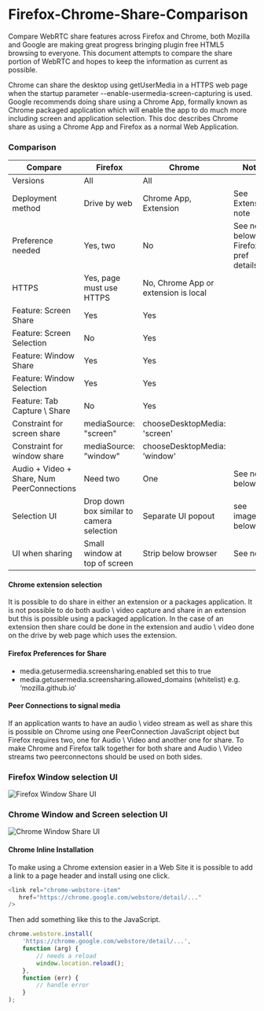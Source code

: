 Firefox-Chrome-Share-Comparison
===============================

Compare WebRTC share features across Firefox and Chrome, both Mozilla and Google are making great progress bringing plugin free HTML5 browsing to everyone.  This document attempts to compare the share portion of WebRTC and hopes to keep the information as current as possible.

Chrome can share the desktop using getUserMedia in a HTTPS web page when the startup parameter --enable-usermedia-screen-capturing is used. Google recommends doing share using a Chrome App, formally known as Chrome packaged application which will enable the app to do much more including screen and application selection.  This doc describes Chrome share as using a Chrome App and Firefox as a normal Web Application.

### Comparison

| Compare        | Firefox           | Chrome | Note |
| ------------- |-------------|-------------|-------------|
| Versions | All | All |  |
| Deployment method | Drive by web | Chrome App, Extension | See Extension note |
| Preference needed | Yes, two | No | See note below for Firefox pref details |
| HTTPS | Yes, page must use HTTPS | No, Chrome App or extension is local |  |
| Feature: Screen Share | Yes | Yes |  |
| Feature: Screen Selection | No | Yes |  |
| Feature: Window Share | Yes  | Yes |  |
| Feature: Window Selection | Yes  | Yes |  |
| Feature: Tab Capture \ Share | No  | Yes |  |
| Constraint for screen share | mediaSource: "screen" | chooseDesktopMedia: 'screen' | |
| Constraint for window share | mediaSource: ”window" | chooseDesktopMedia: ’window' | |
| Audio + Video + Share, Num PeerConnections  | Need two  | One  | See note below |
| Selection UI | Drop down box similar to camera selection | Separate UI popout  | see images below |
| UI when sharing | Small window at top of screen  | Strip below browser  | See note |


#### Chrome extension selection
It is possible to do share in either an extension or a packages application. It is not possible to do both audio \ video capture and share in an extension but this is possible using a packaged application. In the case of an extension then share could be done in the extension and audio \ video done on the drive by web page which uses the extension.


####  Firefox Preferences for Share

- media.getusermedia.screensharing.enabled                       set this to true
- media.getusermedia.screensharing.allowed_domains (whitelist)   e.g. ‘mozilla.github.io’


####  Peer Connections to signal media

If an application wants to have an audio \ video stream as well as share this is possible on Chrome using one PeerConnection JavaScript object but Firefox requires two, one for Audio \ Video and another one for share.  To make Chrome and Firefox talk together for both share and Audio \ Video streams two peerconnectons should be used on both sides.


### Firefox Window selection UI
![Firefox Window Share UI](https://github.com/emannion/Firefox-Chrome-Share-Comparison/blob/master/firefox_window_share_ui.png "Firefox Window Share UI")


### Chrome Window and Screen selection UI
![Chrome Window Share UI](https://github.com/emannion/Firefox-Chrome-Share-Comparison/blob/master/chrome_window_share_ui.png "Chrome Window Share UI")

#### Chrome Inline Installation

To make using a Chrome extension easier in a Web Site it is possible to add a link to a page header and install using one click.

```javascript
<link rel="chrome-webstore-item" 
   href="https://chrome.google.com/webstore/detail/..."
/>
```

Then add something like this to the JavaScript.
```javascript
chrome.webstore.install(
    'https://chrome.google.com/webstore/detail/...',
    function (arg) {
        // needs a reload
        window.location.reload();
    },
    function (err) {
        // handle error
    }
);
```
